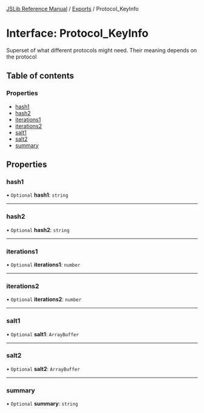 [JSLib Reference Manual](../README.md) / [Exports](../modules.md) / Protocol\_KeyInfo

# Interface: Protocol\_KeyInfo

Superset of what different protocols might need. Their meaning
depends on the protocol

## Table of contents

### Properties

- [hash1](Protocol_KeyInfo.md#hash1)
- [hash2](Protocol_KeyInfo.md#hash2)
- [iterations1](Protocol_KeyInfo.md#iterations1)
- [iterations2](Protocol_KeyInfo.md#iterations2)
- [salt1](Protocol_KeyInfo.md#salt1)
- [salt2](Protocol_KeyInfo.md#salt2)
- [summary](Protocol_KeyInfo.md#summary)

## Properties

### hash1

• `Optional` **hash1**: `string`

___

### hash2

• `Optional` **hash2**: `string`

___

### iterations1

• `Optional` **iterations1**: `number`

___

### iterations2

• `Optional` **iterations2**: `number`

___

### salt1

• `Optional` **salt1**: `ArrayBuffer`

___

### salt2

• `Optional` **salt2**: `ArrayBuffer`

___

### summary

• `Optional` **summary**: `string`
